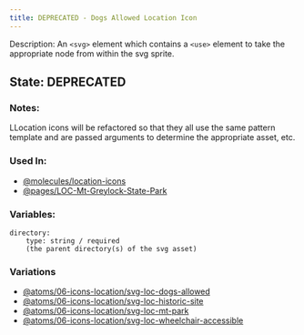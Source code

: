 ```yaml
---
title: DEPRECATED - Dogs Allowed Location Icon
---
```

Description: An `<svg>` element which contains a `<use>` element to take the appropriate node from within the svg sprite.

## State: DEPRECATED

### Notes:
LLocation icons will be refactored so that they all use the same pattern template and are passed arguments to determine the appropriate asset, etc.

### Used In:
- [@molecules/location-icons](/?p=molecules-location-icons)
- [@pages/LOC-Mt-Greylock-State-Park](/?p=pages-LOC-Mt-Greylock-State-Park)


### Variables:
~~~
directory: 
    type: string / required
    (the parent directory(s) of the svg asset)
~~~

### Variations
- [@atoms/06-icons-location/svg-loc-dogs-allowed](/?p=atoms-svg-loc-dogs-allowed)
- [@atoms/06-icons-location/svg-loc-historic-site](/?p=atoms-svg-loc-historic-site)
- [@atoms/06-icons-location/svg-loc-mt-park](/?p=atoms-svg-loc-mt-park)
- [@atoms/06-icons-location/svg-loc-wheelchair-accessible](/?p=atoms-svg-loc-wheelchair-accessible)


